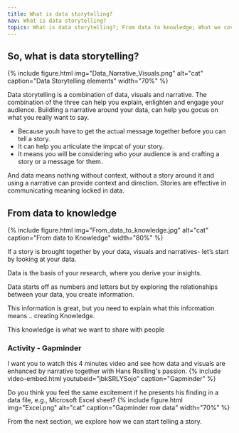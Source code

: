 ```yaml
---
title: What is data storytelling?
nav: What is data storytelling?
topics: What is data storytelling?; From data to knowledge; What we cover in this resource
---
```


## So, what is data storytelling?
 {% include figure.html img="Data_Narrative_Visuals.png" alt="cat" caption="Data Storytelling elements" width="70%" %}

Data storytelling is a combination of data, visuals and narrative. The combination of the three can help you explain, enlighten and engage your audience.
Buildling a narrative around your data, can help you gocus on what you really want to say.
- Because youh have to get the actual message together before you can tell a story.
- It can help you articulate the impcat of your story.
- It means you will be considering who your audience is and crafting a story or a message for them.

And data means nothing without context, without a story around it and using a narrative can provide context and direction.
Stories are effective in communicating meaning locked in data.

## From data to knowledge
{% include figure.html img="From_data_to_knowledge.jpg" alt="cat" caption="From data to Knowledge" width="80%" %}


If a story is brought together by your data, visuals and narratives- let’s start by looking at your data.  

Data is the basis of your research, where you derive your insights.  

Data starts off as numbers and letters but by exploring the relationships between your data, you create information.  

This information is great, but you need to explain what this information means .. creating Knowledge.  

This knowledge is what we want to share with people 

### Activity - Gapminder

I want you to watch this 4 minutes video and see how data and visuals are enhanced by narrative together with Hans Roslling's passion. 
{% include video-embed.html youtubeid="jbkSRLYSojo" caption="Gapminder" %}


Do you think you feel the same excitement if he presents his finding in a data file, e.g., Microsoft Excel sheet?
{% include figure.html img="Excel.png" alt="cat" caption="Gapminder row data" width="70%" %}


From the next section, we explore how we can start telling a story.
